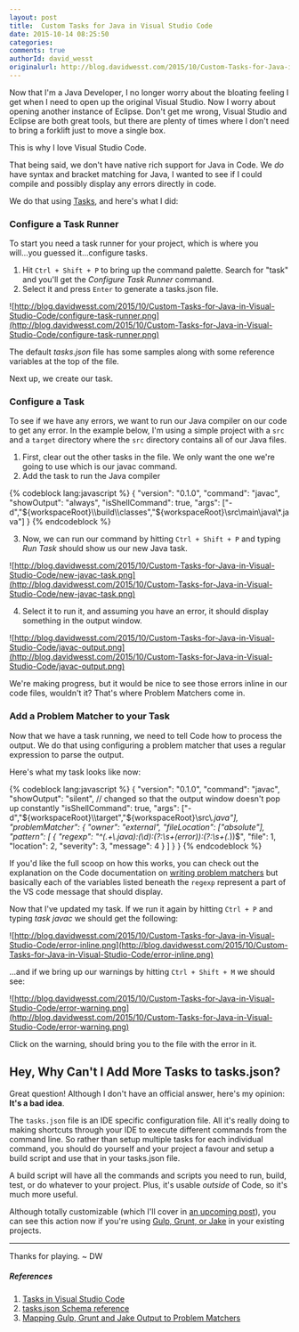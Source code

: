 ```yaml
---
layout: post
title:  Custom Tasks for Java in Visual Studio Code
date: 2015-10-14 08:25:50
categories:
comments: true
authorId: david_wesst
originalurl: http://blog.davidwesst.com/2015/10/Custom-Tasks-for-Java-in-Visual-Studio-Code/
---
```


Now that I'm a Java Developer, I no longer worry about the bloating feeling I get when I need to open up the original Visual Studio. Now I worry about opening another instance of Eclipse. Don't get me wrong, Visual Studio and Eclipse are both great tools, but there are plenty of times where I don't need to bring a forklift just to move a single box.

<!--more-->
  
This is why I love Visual Studio Code.

That being said, we don't have native rich support for Java in Code. We _do_ have syntax and bracket matching for Java, I wanted to see if I could compile and possibly display any errors directly in code.

We do that using [Tasks](https://code.visualstudio.com/docs/editor/tasks), and here's what I did:

### Configure a Task Runner
To start you need a task runner for your project, which is where you will...you guessed it...configure tasks.

1. Hit ``Ctrl + Shift + P`` to bring up the command palette. Search for "task" and you'll get the _Configure Task Runner_ command. 
2. Select it and press ``Enter`` to generate a tasks.json file.

![http://blog.davidwesst.com/2015/10/Custom-Tasks-for-Java-in-Visual-Studio-Code/configure-task-runner.png](http://blog.davidwesst.com/2015/10/Custom-Tasks-for-Java-in-Visual-Studio-Code/configure-task-runner.png)

The default _tasks.json_ file has some samples along with some reference variables at the top of the file.

Next up, we create our task.

### Configure a Task
To see if we have any errors, we want to run our Java compiler on our code to get any error. In the example below, I'm using a simple project with a ```src``` and a ```target``` directory where the ```src``` directory contains all of our Java files.

1. First, clear out the other tasks in the file. We only want the one we're going to use which is our javac command.
2. Add the task to run the Java compiler

{% codeblock lang:javascript %}
{
	"version": "0.1.0",
	"command": "javac",
	"showOutput": "always",
	"isShellCommand": true,
	"args": ["-d","${workspaceRoot}\\build\\classes","${workspaceRoot}\\src\\main\\java\\*.java"]
}
{% endcodeblock %}

3. Now, we can run our command by hitting ```Ctrl + Shift + P``` and typing _Run Task_ should show us our new Java task.

![http://blog.davidwesst.com/2015/10/Custom-Tasks-for-Java-in-Visual-Studio-Code/new-javac-task.png](http://blog.davidwesst.com/2015/10/Custom-Tasks-for-Java-in-Visual-Studio-Code/new-javac-task.png)

4. Select it to run it, and assuming you have an error, it should display something in the output window.

![http://blog.davidwesst.com/2015/10/Custom-Tasks-for-Java-in-Visual-Studio-Code/javac-output.png](http://blog.davidwesst.com/2015/10/Custom-Tasks-for-Java-in-Visual-Studio-Code/javac-output.png)

We're making progress, but it would be nice to see those errors inline in our code files, wouldn't it? That's where Problem Matchers come in.

### Add a Problem Matcher to your Task
Now that we have a task running, we need to tell Code how to process the output. We do that using configuring a problem matcher that uses a regular expression to parse the output.

Here's what my task looks like now:

{% codeblock lang:javascript %}
{
	"version": "0.1.0",
	"command": "javac",
	"showOutput": "silent",	// changed so that the output window doesn't pop up constantly
	"isShellCommand": true,
	"args": ["-d","${workspaceRoot}\\target","${workspaceRoot}\\src\\*.java"],
	"problemMatcher": {
		"owner": "external",
		"fileLocation": ["absolute"],
		"pattern": [
			{
				"regexp": "^(.+\\.java):(\\d):(?:\\s+(error)):(?:\\s+(.*))$",
				"file": 1,
				"location": 2,
				"severity": 3,
				"message": 4
			}
		]
	}
}
{% endcodeblock %}

If you'd like the full scoop on how this works, you can check out the explanation on the Code documentation on [writing problem matchers](https://code.visualstudio.com/Docs/editor/tasks#_defining-a-problem-matcher) but basically each of the variables listed beneath the ```regexp``` represent a part of the VS code message that should display.

Now that I've updated my task. If we run it again by hitting ```Ctrl + P``` and typing _task javac_ we should get the following:

![http://blog.davidwesst.com/2015/10/Custom-Tasks-for-Java-in-Visual-Studio-Code/error-inline.png](http://blog.davidwesst.com/2015/10/Custom-Tasks-for-Java-in-Visual-Studio-Code/error-inline.png)

...and if we bring up our warnings by hitting ```Ctrl + Shift + M``` we should see:

![http://blog.davidwesst.com/2015/10/Custom-Tasks-for-Java-in-Visual-Studio-Code/error-warning.png](http://blog.davidwesst.com/2015/10/Custom-Tasks-for-Java-in-Visual-Studio-Code/error-warning.png)

Click on the warning, should bring you to the file with the error in it.

## Hey, Why Can't I Add More Tasks to tasks.json?
Great question! Although I don't have an official answer, here's my opinion: **It's a bad idea**.

The ```tasks.json``` file is an IDE specific configuration file. All it's really doing to making shortcuts through your IDE to execute different commands from the command line. So rather than setup multiple tasks for each individual command, you should do yourself and your project a favour and setup a build script and use that in your tasks.json file.

A build script will have all the commands and scripts you need to run, build, test, or do whatever to your project. Plus, it's usable _outside_ of Code, so it's much more useful.

Although totally customizable (which I'll cover in [an upcoming post](http://westerndevs.com/using-java-build-script-tasks-in-visual-studio-code/)), you can see this action now if you're using [Gulp, Grunt, or Jake](https://code.visualstudio.com/Docs/editor/tasks#_mapping-gulp-grunt-and-jake-output-to-problem-matchers) in your existing projects.

---
Thanks for playing. ~ DW

##### References
1. [Tasks in Visual Studio Code](https://code.visualstudio.com/Docs/editor/tasks)
2. [tasks.json Schema reference](https://code.visualstudio.com/docs/editor/tasks_appendix)
3. [Mapping Gulp, Grunt and Jake Output to Problem Matchers](https://code.visualstudio.com/Docs/editor/tasks#_mapping-gulp-grunt-and-jake-output-to-problem-matchers)